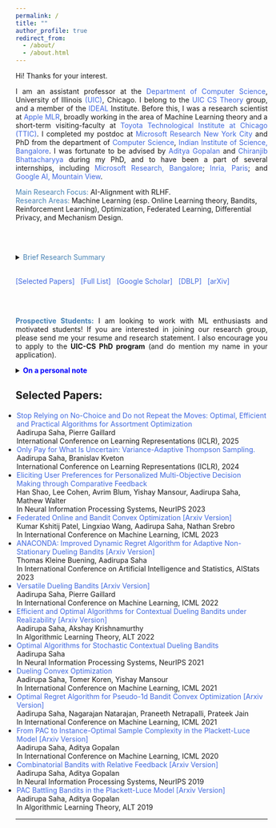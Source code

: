```yaml
---
permalink: /
title: ""
author_profile: true
redirect_from: 
  - /about/
  - /about.html
---
```


<html>
<head>
<style>
a:link {
  color: RoyalBlue;
  background-color: transparent;
  text-decoration: none;
}

a:visited {
  color: Purple;
  background-color: transparent;
  text-decoration: none;
}

a:hover {
  color: RoyalBlue;
  background-color: transparent;
  text-decoration: underline;
}

a:active {
  color: DarkRed;
  background-color: transparent;
  text-decoration: underline;
}
</style>  
</head>  
  
<body>

<p align="justify" vspace = "-0px" width="200px"> Hi! Thanks for your interest.</p>
  
<p align="justify" vspace = "-0px" width="200px"> I am an assistant professor at the <a href="https://cs.uic.edu/">Department of Computer Science</a>, University of Illinois <a href="https://www.uic.edu/">(UIC)</a>, Chicago. I belong to the <a href="https://cstheory.lab.uic.edu/">UIC CS Theory</a> group, and a member of the <a href="https://www.ideal-institute.org">IDEAL</a> Institute. Before this, I was a research scientist at <a href="https://machinelearning.apple.com/">Apple MLR</a>, broadly working in the area of Machine Learning theory and a short-term visiting-faculty at <a href="https://www.ttic.edu/">Toyota Technological Institute at Chicago (TTIC)</a>. I completed my postdoc at <a href="https://www.microsoft.com/en-us/research/lab/microsoft-research-new-york/">Microsoft Research New York City</a> and PhD from the department of <a href="https://www.csa.iisc.ac.in">Computer Science</a>, <a href="https://iisc.ac.in/">Indian Institute of Science, Bangalore</a>. I was fortunate to be advised by <a href="https://ece.iisc.ac.in/~aditya/">Aditya Gopalan</a> and <a href="https://eecs.iisc.ac.in/people/chiranjib-bhattacharyya/">Chiranjib Bhattacharyya</a> during my PhD, and to have been a part of several internships, including <a href="https://www.microsoft.com/en-us/research/lab/microsoft-research-india/">Microsoft Research, Bangalore</a>; <a href="https://www.inria.fr/en/centre-inria-de-paris">Inria, Paris</a>; and <a href="https://ai.google/">Google AI, Mountain View</a>.</p>   

<font color="SteelBlue">Main Research Focus:</font> AI-Alignment with RLHF. 
<br>
<font color="SteelBlue">Research Areas:</font> Machine Learning (esp. Online Learning theory, Bandits, Reinforcement Learning), Optimization, Federated Learning, Differential Privacy, and Mechanism Design.

<br><br>

<details>
<summary><span style="color:SteelBlue;" align="justify"> <font color="SteelBlue">Brief Research Summary</font> </span></summary>
<span class="abstract-text" style="font-size:1em; color:Black; text-align: justify">
 <p align="justify"> My primary research focuses on developing, improving, and theoretically analyzing reinforcement learning with human feedback (RLHF) algorithms to enhance machine assistance for humanity. Applications include language models, assistive robotics, autonomous driving, and personalized systems—-almost any system that can improve itself through user interaction. 
   
<br> <br>

A bit more generally, my work focuses on building large-scale, robust, and intelligent AI models for sequential decision-making under partial or restricted feedback, such as user interactions, preferences, demonstrations, proxy observations, and rankings. In the past, I have also explored combinatorial decision spaces, dynamic regret, multiplayer games, and distributed optimization. My work falls under various interdisciplinary research areas, including ML, learning theory, optimization, operations research, mechanism design, privacy, federated learning, and algorithmic fairness. Feel free to reach out if you are interested in exploring related topics!</p> 
</span>
</details>

<br>

<!-- <details>
<summary><span style="color:SteelBlue;"> Short Bio [In third person]</span></summary>
<p align="justify">Aadirupa Saha is an Assistant Professor in the Department of Computer Science at the University of Illinois Chicago (UIC). Prior to this, she was a Research Scientist at Apple MLR, working on Machine Learning theory, and a short-term visiting faculty at the Toyota Technological Institute at Chicago (TTIC). She completed her postdoctoral research at Microsoft Research New York City and earned her PhD from the Indian Institute of Science, Bangalore, advised by Aditya Gopalan and Chiranjib Bhattacharyya. She has also interned at Microsoft Research Bangalore, Inria Paris, and Google AI Mountain View.
    <br>
Her primary research focuses on AI alignment through Reinforcement Learning with Human Feedback (RLHF), with applications in language models, assistive robotics, autonomous systems, and personalized AI. More broadly, she works on Machine Learning theory, including online learning, multi-armed bandits, reinforcement learning, optimization, federated learning, differential privacy, and mechanism design. Her research aims to develop robust and scalable AI models for sequential decision-making under uncertain and partial feedback.    
    <br>
Aadirupa has organized several workshops and tutorials in recent years, including a <a href="https://sites.google.com/view/pref-learning-tutorial-neurips/home"> [NeurIPS, 2023] </a> tutorial on Preference Learning, a  <a href="https://www.youtube.com/watch?v=i3X0Bbep86o" LINK="red">[UAI, 2023] ]</a> tutorial on Federated Optimization, two tutorials at <a href="https://sites.google.com/view/olpf/home" target="_blank" LINK="red"> [ECML, 2022] </a>, <a href="https://www.acml-conf.org/2021/tutorials/battle-of-bandits-online-learning-from-preference-feedback/" target="_blank" LINK="red"> [ACML, 2021]</a>, two ICML workshops <a href="https://sites.google.com/view/mfpl-icml-2023" target="_blank" LINK="red"> [ICML, 2023] </a> and <a href="https://cfol-workshop.github.io/" target="_blank" LINK="red"> [ICML, 2022]</a>, and two TTIC workshops  <a href="https://sites.google.com/view/tticfl-summerworkshop2023/home?authuser=0" LINK="red">[TTIC, 2023]</a> and <a href="https://sites.google.com/view/new-ml-model/home" target="_blank" LINK="red">[TTIC, 2022]</a>. In addition, Aadirupa has also served in several **panel discussions and senior reviewing committees** for major Machine Learning conferences. </p>
</details>

She has also interned at Microsoft Research Bangalore, Inria Paris, and Google AI Mountain View. <a href="https://www.dropbox.com/scl/fi/mk97cug7omc6icdfz3htx/aadirupa-cv-web.pdf?rlkey=w7un7napmd6eoh25yc61ghn19&dl=0" target="_blank">[Brief Resume]</a> (Last updated: Oct 15, 2023) -->

<a href="https://aadirupa.github.io#selected_publications">[Selected Papers]</a> &nbsp;
<a href="https://aadirupa.github.io/publications#full_publications" target="_blank">[Full List]</a> &nbsp;
<a href="https://scholar.google.co.in/citations?user=7a49tQYAAAAJ&hl=en" target="_blank">[Google Scholar]</a> &nbsp;
<a href="https://dblp.org/pid/14/10003.html" target="_blank">[DBLP]</a> &nbsp;
<a href="https://arxiv.org/find/all/1/au:+saha_aadirupa/0/1/0/all/0/1" target="_blank">[arXiv]</a>

<br><br>

<p align="justify"><font color="SteelBlue"><b>Prospective Students:</b></font> I am looking to work with ML enthusiasts and motivated students! If you are interested in joining our research group, please send me your resume and research statement. I also encourage you to apply to the <b>UIC-CS PhD program</b> (and do mention my name in your application).</p>

<details>
<summary><span style="color:SteelBlue;" align="justify"> <font color="Blue"><b>On a personal note </b></font> </span></summary>
<span class="abstract-text" style="font-size:1em; color:Black; text-align: justify">
<p align="justify">I love my <a href="https://www.youtube.com/@KASHINATHSAHA">father's lectures</a> and am a proud daughter of <a href="https://sites.google.com/site/kashinathsaha2?pli=1&authuser=2">Prof. Saha</a> (as fondly popular among his students, being a super strict teacher yet a truly charismatic and caring mentor)! I deeply wish to contribute to the education of students battling with <a href="https://en.wikipedia.org/wiki/Haemophilia">Hemophilia</a>. If you are connected to any <i>Hemophilia Welfare Organization</i> and believe that my support in any capacity can make a difference, please do not hesitate to reach out. Carrying forward my father's passion, I would love to collaborate with any organization, research lab, or individual who shares the mission of improving the lives of hemophilic students and supporting their education.</p>
</span>
</details>

<h2 style="color:SteelBlue;"><a id="selected_publications">Selected Papers:</a></h2>

<ul style="margin:1;padding:1" vspace = "-0px">
  <li>  <a href="https://arxiv.org/abs/2402.18917" target="_blank" LINK="red"> Stop Relying on No-Choice and Do not Repeat the Moves: Optimal, Efficient and Practical Algorithms for Assortment Optimization</a>
  <br>  Aadirupa Saha, Pierre Gaillard
  <br> International Conference on Learning Representations (ICLR), 2025   
  </li>

  <li> <a href="https://arxiv.org/abs/2303.09033" target="_blank" LINK="red">Only Pay for What Is Uncertain: Variance-Adaptive Thompson Sampling.</a>
  <br>  Aadirupa Saha, Branislav Kveton
  <br> International Conference on Learning Representations (ICLR), 2024 
  </li>
  
  <li>  <a href="https://arxiv.org/abs/2302.03805" target="_blank" LINK="red">Eliciting User Preferences for Personalized Multi-Objective Decision Making through Comparative Feedback</a>
  <br>  Han Shao, Lee Cohen, Avrim Blum, Yishay Mansour, Aadirupa Saha, Mathew Walter
  <br>  In Neural Information Processing Systems, NeurIPS 2023</li> 
  
  <li>  <a href="https://proceedings.mlr.press/v202/patel23a.html" target="_blank"> Federated Online and Bandit Convex Optimization</a> <a href="https://arxiv.org/pdf/2210.14322.pdf" target="_blank" LINK="red"> [Arxiv Version]</a>
  <br> Kumar Kshitij Patel, Lingxiao Wang, Aadirupa Saha, Nathan Srebro
  <br>  In International Conference on Machine Learning, ICML 2023</li> 
  
  <li>  <a href="https://proceedings.mlr.press/v206/kleine-buening23a.html" target="_blank"> ANACONDA: Improved Dynamic Regret Algorithm for Adaptive Non-Stationary Dueling Bandits</a> <a href="https://arxiv.org/pdf/2210.14322.pdf" target="_blank" LINK="red"> [Arxiv Version]</a>
  <br>  Thomas Kleine Buening, Aadirupa Saha
  <br>  In International Conference on Artificial Intelligence and Statistics, AIStats 2023</li>                                            
                                              
  <li>  <a href="https://proceedings.mlr.press/v162/saha22a.html" target="_blank"> Versatile Dueling Bandits</a> <a href="https://arxiv.org/pdf/2202.06694.pdf" target="_blank" LINK="red"> [Arxiv Version]</a>
  <br>  Aadirupa Saha, Pierre Gaillard
  <br>  In International Conference on Machine Learning, ICML 2022</li>

  <li>  <a href="https://proceedings.mlr.press/v167/saha22a.html" target="_blank"> Efficient and Optimal Algorithms for Contextual Dueling Bandits under Realizability</a> <a href="https://arxiv.org/abs/2111.12306" target="_blank" LINK="red"> [Arxiv Version]</a>
  <br>  Aadirupa Saha, Akshay Krishnamurthy
  <br>  In Algorithmic Learning Theory, ALT 2022</li>

  <li>  <a href="https://proceedings.neurips.cc/paper/2021/hash/fc3cf452d3da8402bebb765225ce8c0e-Abstract.html" target="_blank">Optimal Algorithms for Stochastic Contextual Dueling Bandits</a> 
  <br>  Aadirupa Saha
  <br>  In Neural Information Processing Systems, NeurIPS 2021</li>
  
  <li>  <a href="http://proceedings.mlr.press/v139/saha21b.html" target="_blank">Dueling Convex Optimization</a>
  <br>  Aadirupa Saha, Tomer Koren, Yishay Mansour
  <br>  In International Conference on Machine Learning, ICML 2021</li>
    
  <li> <a href="http://proceedings.mlr.press/v139/saha21c.html" target="_blank">Optimal Regret Algorithm for Pseudo-1d Bandit Convex Optimization</a> <a href="https://arxiv.org/abs/2102.07387" target="_blank"> [Arxiv Version]</a>
  <br> Aadirupa Saha, Nagarajan Natarajan, Praneeth Netrapalli, Prateek Jain
  <br> In International Conference on Machine Learning, ICML 2021</li>
    
  <li>  <a href="https://proceedings.mlr.press/v119/saha20b.html" target="_blank" LINK="red">From PAC to Instance-Optimal Sample Complexity in the Plackett-Luce Model</a> <a href="https://arxiv.org/abs/1903.00558" target="_blank"> [Arxiv Version]</a>
  <br>  Aadirupa Saha, Aditya Gopalan
  <br>  In International Conference on Machine Learning, ICML 2020</li>
        
  <li>  <a href="http://papers.nips.cc/paper/8384-combinatorial-bandits-with-relative-feedback" target="_blank">Combinatorial Bandits with Relative Feedback</a><a href="https://arxiv.org/abs/1903.00543" target="_blank"> [Arxiv Version]</a>
  <br>  Aadirupa Saha, Aditya Gopalan
  <br>  In Neural Information Processing Systems, NeurIPS 2019</li>
    
  <li>  <a href="http://proceedings.mlr.press/v98/saha19a.html" target="_blank">PAC Battling Bandits in the Plackett-Luce Model</a> <a href="https://arxiv.org/abs/1808.04008" target="_blank"> [Arxiv Version]</a>
  <br>  Aadirupa Saha, Aditya Gopalan
  <br>  In Algorithmic Learning Theory, ALT 2019</li>
</ul>

<hr style="color:black;"> 
 
 
</body>
</html>

<!--Email: firstname.lastname @ microsoft.com-->

